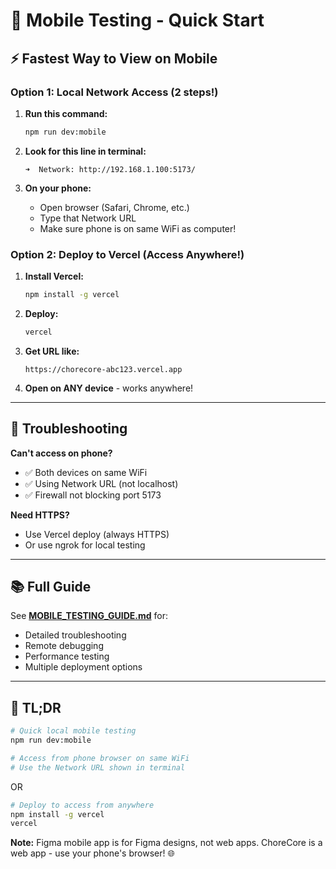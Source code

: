 # 📱 Mobile Testing - Quick Start

## ⚡ Fastest Way to View on Mobile

### Option 1: Local Network Access (2 steps!)

1. **Run this command:**
   ```bash
   npm run dev:mobile
   ```

2. **Look for this line in terminal:**
   ```
   ➜  Network: http://192.168.1.100:5173/
   ```

3. **On your phone:**
   - Open browser (Safari, Chrome, etc.)
   - Type that Network URL
   - Make sure phone is on same WiFi as computer!

### Option 2: Deploy to Vercel (Access Anywhere!)

1. **Install Vercel:**
   ```bash
   npm install -g vercel
   ```

2. **Deploy:**
   ```bash
   vercel
   ```

3. **Get URL like:**
   ```
   https://chorecore-abc123.vercel.app
   ```

4. **Open on ANY device** - works anywhere!

---

## 🔧 Troubleshooting

**Can't access on phone?**
- ✅ Both devices on same WiFi
- ✅ Using Network URL (not localhost)
- ✅ Firewall not blocking port 5173

**Need HTTPS?**
- Use Vercel deploy (always HTTPS)
- Or use ngrok for local testing

---

## 📚 Full Guide

See **[MOBILE_TESTING_GUIDE.md](./MOBILE_TESTING_GUIDE.md)** for:
- Detailed troubleshooting
- Remote debugging
- Performance testing
- Multiple deployment options

---

## 🎯 TL;DR

```bash
# Quick local mobile testing
npm run dev:mobile

# Access from phone browser on same WiFi
# Use the Network URL shown in terminal
```

OR

```bash
# Deploy to access from anywhere
npm install -g vercel
vercel
```

**Note:** Figma mobile app is for Figma designs, not web apps. ChoreCore is a web app - use your phone's browser! 🌐
